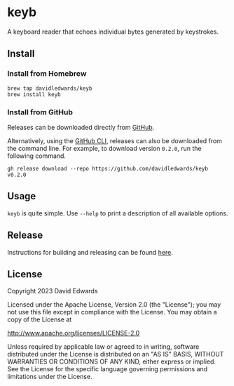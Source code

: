 # keyb

A keyboard reader that echoes individual bytes generated by keystrokes.

## Install

### Install from Homebrew

```shell
brew tap davidledwards/keyb
brew install keyb
```

### Install from GitHub

Releases can be downloaded directly from [GitHub](https://github.com/davidledwards/keyb/releases).

Alternatively, using the [GitHub CLI](https://cli.github.com/), releases can also be downloaded from the command line. For example, to download version `0.2.0`, run the following command.

```shell
gh release download --repo https://github.com/davidledwards/keyb v0.2.0
```

## Usage

`keyb` is quite simple. Use `--help` to print a description of all available options.

## Release

Instructions for building and releasing can be found [here](RELEASE.md).

## License

Copyright 2023 David Edwards

Licensed under the Apache License, Version 2.0 (the "License"); you may not use this file except in compliance with the License. You may obtain a copy of the License at

<http://www.apache.org/licenses/LICENSE-2.0>

Unless required by applicable law or agreed to in writing, software distributed under the License is distributed on an "AS IS" BASIS, WITHOUT WARRANTIES OR CONDITIONS OF ANY KIND, either express or implied. See the License for the specific language governing permissions and limitations under the License.
